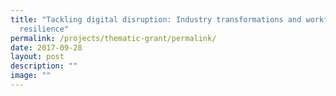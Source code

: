 ```yaml
---
title: "Tackling digital disruption: Industry transformations and workforce
  resilience"
permalink: /projects/thematic-grant/permalink/
date: 2017-09-28
layout: post
description: ""
image: ""
---
```

